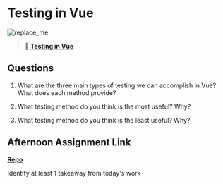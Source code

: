 # Testing in Vue

![replace_me](https://codeworks.blob.core.windows.net/public/assets/img/illustrations/placeholder.svg)

> **📖 [Testing in Vue](https://codeworksacademy.com/fs-student-guide/resources/wk8-9/04-Vue-Testing)**

## Questions

1. What are the three main types of testing we can accomplish in Vue? What does each method provide?

2. What testing method do you think is the most useful? Why?

3. What testing method do you think is the least useful? Why?

## Afternoon Assignment Link

**[Repo](https://github.com/Jacobzeme8/<ASSIGNMENT_REPO>)**

Identify at least 1 takeaway from today's work
